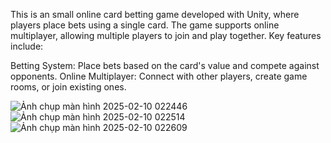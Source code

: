 This is an small online card betting game developed with Unity, where players place bets using a single card. The game supports online multiplayer, allowing multiple players to join and play together. Key features include:

Betting System: Place bets based on the card's value and compete against opponents.
Online Multiplayer: Connect with other players, create game rooms, or join existing ones.



![Ảnh chụp màn hình 2025-02-10 022446](https://github.com/user-attachments/assets/631b746d-8d23-450d-ac10-16aac3c78832)
![Ảnh chụp màn hình 2025-02-10 022514](https://github.com/user-attachments/assets/aa6aa03d-fb11-478a-bede-9e2248ea8a64)
![Ảnh chụp màn hình 2025-02-10 022609](https://github.com/user-attachments/assets/8dbff940-85b0-4856-ad85-ce2d71ab75b6)
